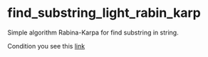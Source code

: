# find_substring_light_rabin_karp
Simple algorithm Rabina-Karpa for find substring in string.

Condition you see this [link](https://github.com/netology-code/algocpp-homeworks/tree/main/6/03)
